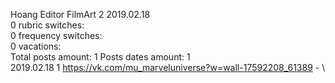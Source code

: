 Hoang	Editor FilmArt 2 2019.02.18\
0 rubric switches:\
0 frequency switches:\
0 vacations:\
Total posts amount: 1	Posts dates amount: 1\
2019.02.18 1 https://vk.com/mu_marveluniverse?w=wall-17592208_61389 - \
